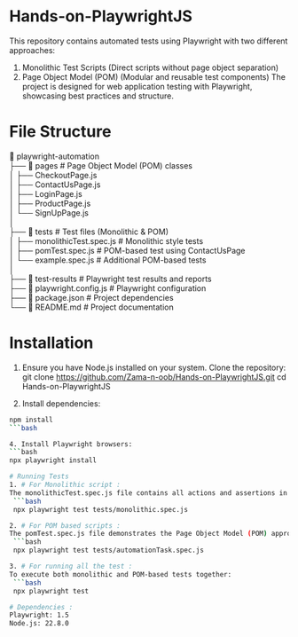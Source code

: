 # Hands-on-PlaywrightJS
This repository contains automated tests using Playwright with two different approaches:
  1. Monolithic Test Scripts (Direct scripts without page object separation)
  2. Page Object Model (POM) (Modular and reusable test components) 
The project is designed for web application testing with Playwright, showcasing best practices and structure.

# File Structure
📁 playwright-automation  
├── 📁 pages                      # Page Object Model (POM) classes  
│   ├── CheckoutPage.js  
│   ├── ContactUsPage.js  
│   ├── LoginPage.js  
│   ├── ProductPage.js  
│   └── SignUpPage.js  
│  
├── 📁 tests                     # Test files (Monolithic & POM)  
│   ├── monolithicTest.spec.js        # Monolithic style tests  
│   ├── pomTest.spec.js    # POM-based test using ContactUsPage  
│   └── example.spec.js           # Additional POM-based tests  
│  
├── 📁 test-results              # Playwright test results and reports  
├── 📄 playwright.config.js      # Playwright configuration  
├── 📄 package.json              # Project dependencies  
└── 📄 README.md                 # Project documentation  

# Installation
1. Ensure you have Node.js installed on your system.
Clone the repository:
  git clone https://github.com/Zama-n-oob/Hands-on-PlaywrightJS.git
  cd Hands-on-PlaywrightJS  

2. Install dependencies:
  ```bash 
  npm install
  ```bash

4. Install Playwright browsers:
  ```bash
  npx playwright install  

# Running Tests
1. # For Monolithic script :
The monolithicTest.spec.js file contains all actions and assertions in a single script without POM.
   ```bash
   npx playwright test tests/monolithic.spec.js  
 
2. # For POM based scripts :
The pomTest.spec.js file demonstrates the Page Object Model (POM) approach.
   ```bash
   npx playwright test tests/automationTask.spec.js  

3. # For running all the test :
To execute both monolithic and POM-based tests together:
   ```bash
   npx playwright test  

# Dependencies :
Playwright: 1.5
Node.js: 22.8.0

